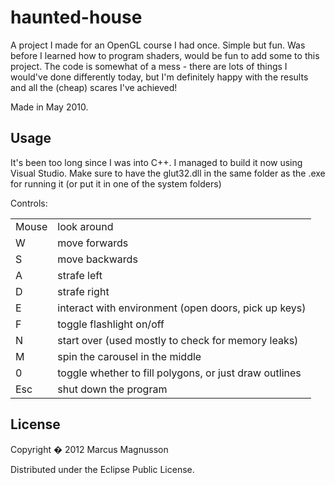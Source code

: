 # haunted-house

A project I made for an OpenGL course I had once. Simple but fun. Was before I learned how to program shaders, would be fun to add some to this project. The code is somewhat of a mess - there are lots of things I would've done differently today, but I'm definitely happy with the results and all the (cheap) scares I've achieved!

Made in May 2010.

## Usage

It's been too long since I was into C++. I managed to build it now using Visual Studio. Make sure to have the glut32.dll in the same folder as the .exe for running it (or put it in one of the system folders)

Controls:

<table>
	<tr>
		<td>Mouse</td>
		<td>look around</td>
	</tr>
	<tr>
		<td>W</td>
		<td>move forwards</td>
	</tr>
	<tr>
		<td>S</td>
		<td>move backwards</td>
	</tr>
	<tr>
		<td>A</td>
		<td>strafe left</td>
	</tr>
	<tr>
		<td>D</td>
		<td>strafe right</td>
	</tr>
	<tr>
		<td>E</td>
		<td>interact with environment (open doors, pick up keys)</td>
	</tr>
	<tr>
		<td>F</td>
		<td>toggle flashlight on/off</td>
	</tr>
	<tr>
		<td>N</td>
		<td>start over (used mostly to check for memory leaks)</td>
	</tr>
	<tr>
		<td>M</td>
		<td>spin the carousel in the middle</td>
	</tr>
	<tr>
		<td>0</td>
		<td>toggle whether to fill polygons, or just draw outlines</td>
	</tr>
	<tr>
		<td>Esc</td>
		<td>shut down the program</td>
	</tr>
</table>

## License

Copyright � 2012 Marcus Magnusson

Distributed under the Eclipse Public License.
